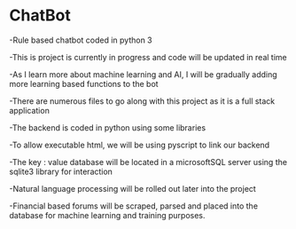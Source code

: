 # ChatBot
-Rule based chatbot coded in python 3

-This is project is currently in progress and code will be updated in real time

-As I learn more about machine learning and AI, I will be gradually adding more learning based functions to the bot

-There are numerous files to go along with this project as it is a full stack application

  -The backend is coded in python using some libraries
  
  -To allow executable html, we will be using pyscript to link our backend
  
  -The key : value database will be located in a microsoftSQL server using the sqlite3 library for interaction
  
  -Natural language processing will be rolled out later into the project

-Financial based forums will be scraped, parsed and placed into the database for machine learning and training purposes.
